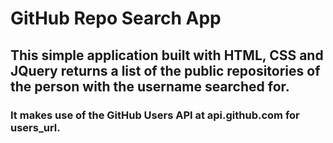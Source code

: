# GitHub Repo Search App

## This simple application built with HTML, CSS and JQuery returns a list of the public repositories of the person with the username searched for.

### It makes use of the GitHub Users API at api.github.com for users_url.